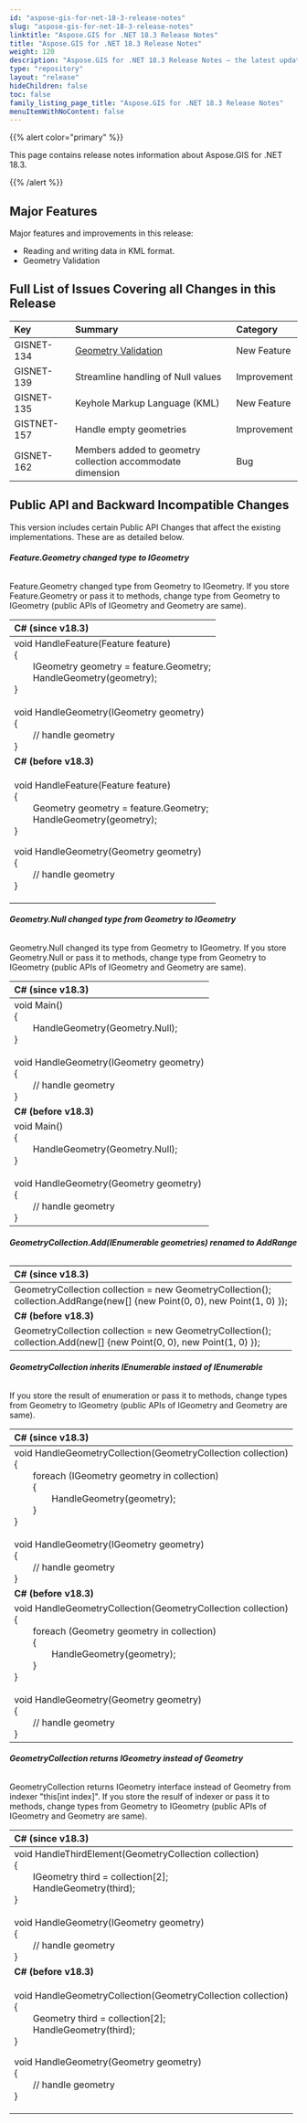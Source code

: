```yaml
---
id: "aspose-gis-for-net-18-3-release-notes"
slug: "aspose-gis-for-net-18-3-release-notes"
linktitle: "Aspose.GIS for .NET 18.3 Release Notes"
title: "Aspose.GIS for .NET 18.3 Release Notes"
weight: 120
description: "Aspose.GIS for .NET 18.3 Release Notes – the latest updates and fixes."
type: "repository"
layout: "release"
hideChildren: false
toc: false
family_listing_page_title: "Aspose.GIS for .NET 18.3 Release Notes"
menuItemWithNoContent: false
---
```


{{% alert color="primary" %}} 

This page contains release notes information about Aspose.GIS for .NET 18.3.

{{% /alert %}} 
## **Major Features**
Major features and improvements in this release:

- Reading and writing data in KML format.
- Geometry Validation
## **Full List of Issues Covering all Changes in this Release**

|**Key**|**Summary**|**Category**|
| :- | :- | :- |
|GISNET-134|[Geometry Validation](/gis/net/geometry-validation/)|New Feature|
|GISNET-139|Streamline handling of Null values|Improvement|
|GISNET-135|Keyhole Markup Language (KML)|New Feature|
|GISTNET-157|Handle empty geometries|Improvement|
|GISNET-162|Members added to geometry collection accommodate dimension|Bug|
## **Public API and Backward Incompatible Changes**
This version includes certain Public API Changes that affect the existing implementations. These are as detailed below.
###### **Feature.Geometry changed type to IGeometry**
Feature.Geometry changed type from Geometry to IGeometry. If you store Feature.Geometry or pass it to methods, change type from Geometry to IGeometry (public APIs of IGeometry and Geometry are same).

|**C# (since v18.3)**|
| :- |
|void HandleFeature(Feature feature)<br>{<br>`    `IGeometry geometry = feature.Geometry;<br>`    `HandleGeometry(geometry);<br>}<br><br>void HandleGeometry(IGeometry geometry)<br>{<br>`    `// handle geometry<br>}|
|**C# (before v18.3)**|
|<p>void HandleFeature(Feature feature)<br>{<br>`    `Geometry geometry = feature.Geometry;<br>`    `HandleGeometry(geometry);<br>}</p><p>void HandleGeometry(Geometry geometry)<br>{<br>`    `// handle geometry<br>}</p>|

###### **Geometry.Null changed type from Geometry to IGeometry**
Geometry.Null changed its type from Geometry to IGeometry. If you store Geometry.Null or pass it to methods, change type from Geometry to IGeometry (public APIs of IGeometry and Geometry are same).

|**C# (since v18.3)**|
| :- |
|void Main()<br>{<br>`    `HandleGeometry(Geometry.Null);<br>}<br><br>void HandleGeometry(IGeometry geometry)<br>{<br>`    `// handle geometry<br>}|
|**C# (before v18.3)**|
|void Main()<br>{<br>`    `HandleGeometry(Geometry.Null);<br>}<br><br>void HandleGeometry(Geometry geometry)<br>{<br>`    `// handle geometry<br>}|
###### **GeometryCollection.Add(IEnumerable<Geometry> geometries) renamed to AddRange**

|**C# (since v18.3)**|
| :- |
|GeometryCollection collection = new GeometryCollection();<br>collection.AddRange(new[] {new Point(0, 0), new Point(1, 0) });|
|**C# (before v18.3)**|
|GeometryCollection collection = new GeometryCollection();<br>collection.Add(new[] {new Point(0, 0), new Point(1, 0) });|
###### **GeometryCollection inherits IEnumerable<IGeometry> instaed of IEnumerable<Geometry>**
If you store the result of enumeration or pass it to methods, change types from Geometry to IGeometry (public APIs of IGeometry and Geometry are same).

|**C# (since v18.3)**|
| :- |
|void HandleGeometryCollection(GeometryCollection collection)<br>{<br>`    `foreach (IGeometry geometry in collection)<br>`    `{<br>`        `HandleGeometry(geometry);<br>`    `}<br>}<br><br>void HandleGeometry(IGeometry geometry)<br>{<br>`    `// handle geometry<br>}|
|**C# (before v18.3)**|
|void HandleGeometryCollection(GeometryCollection collection)<br>{<br>`    `foreach (Geometry geometry in collection)<br>`    `{<br>`        `HandleGeometry(geometry);<br>`    `}<br>}<br><br>void HandleGeometry(Geometry geometry)<br>{<br>`    `// handle geometry<br>}|
###### **GeometryCollection returns IGeometry instead of Geometry**
GeometryCollection returns IGeometry interface instead of Geometry from indexer "this[int index]".
If you store the resulf of indexer or pass it to methods, change types from Geometry to IGeometry (public APIs of IGeometry and Geometry are same). 

|**C# (since v18.3)**|
| :- |
|void HandleThirdElement(GeometryCollection collection)<br>{<br>`    `IGeometry third = collection[2];<br>`    `HandleGeometry(third);<br>}<br><br>void HandleGeometry(IGeometry geometry)<br>{<br>`    `// handle geometry<br>}|
|**C# (before v18.3)**|
|<p>void HandleGeometryCollection(GeometryCollection collection)<br>{<br>`    `Geometry third = collection[2];<br>`    `HandleGeometry(third);<br>}</p><p>void HandleGeometry(Geometry geometry)<br>{<br>`    `// handle geometry<br>}</p>|

